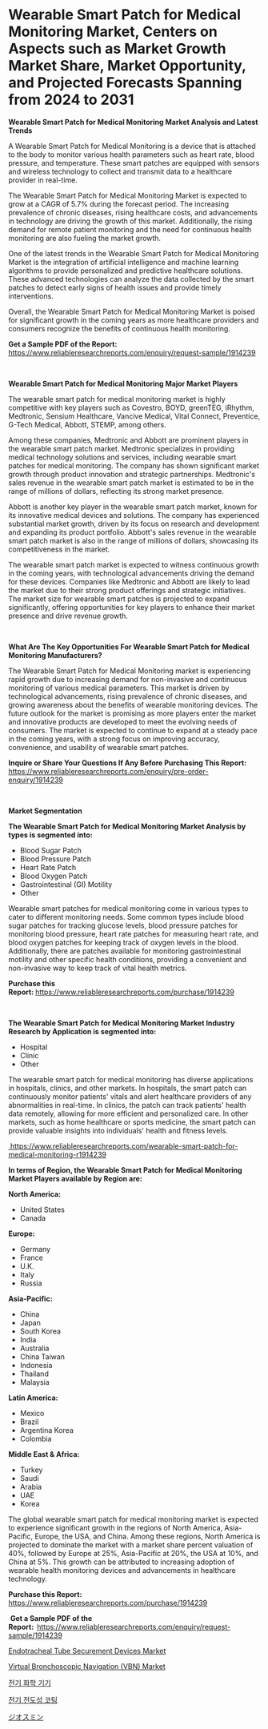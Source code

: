 <p><h1>Wearable Smart Patch for Medical Monitoring Market, Centers on Aspects such as Market Growth Market Share, Market Opportunity, and Projected Forecasts Spanning from 2024 to 2031</h1></p><p><strong>Wearable Smart Patch for Medical Monitoring Market Analysis and Latest Trends</strong></p>
<p><p>A Wearable Smart Patch for Medical Monitoring is a device that is attached to the body to monitor various health parameters such as heart rate, blood pressure, and temperature. These smart patches are equipped with sensors and wireless technology to collect and transmit data to a healthcare provider in real-time.</p><p>The Wearable Smart Patch for Medical Monitoring Market is expected to grow at a CAGR of 5.7% during the forecast period. The increasing prevalence of chronic diseases, rising healthcare costs, and advancements in technology are driving the growth of this market. Additionally, the rising demand for remote patient monitoring and the need for continuous health monitoring are also fueling the market growth.</p><p>One of the latest trends in the Wearable Smart Patch for Medical Monitoring Market is the integration of artificial intelligence and machine learning algorithms to provide personalized and predictive healthcare solutions. These advanced technologies can analyze the data collected by the smart patches to detect early signs of health issues and provide timely interventions.</p><p>Overall, the Wearable Smart Patch for Medical Monitoring Market is poised for significant growth in the coming years as more healthcare providers and consumers recognize the benefits of continuous health monitoring.</p></p>
<p><strong>Get a Sample PDF of the Report:&nbsp;</strong> <a href="https://www.reliableresearchreports.com/enquiry/request-sample/1914239">https://www.reliableresearchreports.com/enquiry/request-sample/1914239</a></p>
<p>&nbsp;</p>
<p><strong>Wearable Smart Patch for Medical Monitoring Major Market Players</strong></p>
<p><p>The wearable smart patch for medical monitoring market is highly competitive with key players such as Covestro, BOYD, greenTEG, iRhythm, Medtronic, Sensium Healthcare, Vancive Medical, Vital Connect, Preventice, G-Tech Medical, Abbott, STEMP, among others.</p><p>Among these companies, Medtronic and Abbott are prominent players in the wearable smart patch market. Medtronic specializes in providing medical technology solutions and services, including wearable smart patches for medical monitoring. The company has shown significant market growth through product innovation and strategic partnerships. Medtronic's sales revenue in the wearable smart patch market is estimated to be in the range of millions of dollars, reflecting its strong market presence.</p><p>Abbott is another key player in the wearable smart patch market, known for its innovative medical devices and solutions. The company has experienced substantial market growth, driven by its focus on research and development and expanding its product portfolio. Abbott's sales revenue in the wearable smart patch market is also in the range of millions of dollars, showcasing its competitiveness in the market.</p><p>The wearable smart patch market is expected to witness continuous growth in the coming years, with technological advancements driving the demand for these devices. Companies like Medtronic and Abbott are likely to lead the market due to their strong product offerings and strategic initiatives. The market size for wearable smart patches is projected to expand significantly, offering opportunities for key players to enhance their market presence and drive revenue growth.</p></p>
<p>&nbsp;</p>
<p><strong>What Are The Key Opportunities For Wearable Smart Patch for Medical Monitoring Manufacturers?</strong></p>
<p><p>The Wearable Smart Patch for Medical Monitoring market is experiencing rapid growth due to increasing demand for non-invasive and continuous monitoring of various medical parameters. This market is driven by technological advancements, rising prevalence of chronic diseases, and growing awareness about the benefits of wearable monitoring devices. The future outlook for the market is promising as more players enter the market and innovative products are developed to meet the evolving needs of consumers. The market is expected to continue to expand at a steady pace in the coming years, with a strong focus on improving accuracy, convenience, and usability of wearable smart patches.</p></p>
<p><strong>Inquire or Share Your Questions If Any Before Purchasing This Report:</strong> <a href="https://www.reliableresearchreports.com/enquiry/pre-order-enquiry/1914239">https://www.reliableresearchreports.com/enquiry/pre-order-enquiry/1914239</a></p>
<p>&nbsp;</p>
<p><strong>Market Segmentation</strong></p>
<p><strong>The Wearable Smart Patch for Medical Monitoring Market Analysis by types is segmented into:</strong></p>
<p><ul><li>Blood Sugar Patch</li><li>Blood Pressure Patch</li><li>Heart Rate Patch</li><li>Blood Oxygen Patch</li><li>Gastrointestinal (GI) Motility</li><li>Other</li></ul></p>
<p><p>Wearable smart patches for medical monitoring come in various types to cater to different monitoring needs. Some common types include blood sugar patches for tracking glucose levels, blood pressure patches for monitoring blood pressure, heart rate patches for measuring heart rate, and blood oxygen patches for keeping track of oxygen levels in the blood. Additionally, there are patches available for monitoring gastrointestinal motility and other specific health conditions, providing a convenient and non-invasive way to keep track of vital health metrics.</p></p>
<p><strong>Purchase this Report:&nbsp;</strong><a href="https://www.reliableresearchreports.com/purchase/1914239">https://www.reliableresearchreports.com/purchase/1914239</a></p>
<p>&nbsp;</p>
<p><strong>The Wearable Smart Patch for Medical Monitoring Market Industry Research by Application is segmented into:</strong></p>
<p><ul><li>Hospital</li><li>Clinic</li><li>Other</li></ul></p>
<p><p>The wearable smart patch for medical monitoring has diverse applications in hospitals, clinics, and other markets. In hospitals, the smart patch can continuously monitor patients' vitals and alert healthcare providers of any abnormalities in real-time. In clinics, the patch can track patients' health data remotely, allowing for more efficient and personalized care. In other markets, such as home healthcare or sports medicine, the smart patch can provide valuable insights into individuals' health and fitness levels.</p></p>
<p><a href="https://www.reliableresearchreports.com/wearable-smart-patch-for-medical-monitoring-r1914239">&nbsp;https://www.reliableresearchreports.com/wearable-smart-patch-for-medical-monitoring-r1914239</a></p>
<p><strong>In terms of Region, the Wearable Smart Patch for Medical Monitoring Market Players available by Region are:</strong></p>
<p>
    <p> <strong> North America: </strong>
        <ul>
            <li>United States</li>
            <li>Canada</li>
        </ul>
        </p> 
    <p> <strong> Europe: </strong>
        <ul>
            <li>Germany</li>
            <li>France</li>
            <li>U.K.</li>
            <li>Italy</li>
            <li>Russia</li>
        </ul>
        </p> 
    <p> <strong> Asia-Pacific: </strong>
        <ul>
            <li>China</li>
            <li>Japan</li>
            <li>South Korea</li>
            <li>India</li>
            <li>Australia</li>
            <li>China Taiwan</li>
            <li>Indonesia</li>
            <li>Thailand</li>
            <li>Malaysia</li>
        </ul>
        </p> 
    <p> <strong> Latin America: </strong>
        <ul>
            <li>Mexico</li>
            <li>Brazil</li>
            <li>Argentina Korea</li>
            <li>Colombia</li>
        </ul>
        </p> 
    <p> <strong> Middle East & Africa: </strong>
        <ul>
            <li>Turkey</li>
            <li>Saudi</li>
            <li>Arabia</li>
            <li>UAE</li>
            <li>Korea</li>
        </ul>
    </p>
    </p>
<p><p>The global wearable smart patch for medical monitoring market is expected to experience significant growth in the regions of North America, Asia-Pacific, Europe, the USA, and China. Among these regions, North America is projected to dominate the market with a market share percent valuation of 40%, followed by Europe at 25%, Asia-Pacific at 20%, the USA at 10%, and China at 5%. This growth can be attributed to increasing adoption of wearable health monitoring devices and advancements in healthcare technology.</p></p>
<p><strong>Purchase this Report: </strong><a href="https://www.reliableresearchreports.com/purchase/1914239">https://www.reliableresearchreports.com/purchase/1914239</a></p>
<p>&nbsp;<strong>Get a Sample PDF of the Report:&nbsp;&nbsp;</strong><a href="https://www.reliableresearchreports.com/enquiry/request-sample/1914239">https://www.reliableresearchreports.com/enquiry/request-sample/1914239</a></p>
<p><strong></strong></p>
<p><p><a href="https://www.linkedin.com/pulse/endotracheal-tube-securement-devices-market-size-reveals-uhyue">Endotracheal Tube Securement Devices Market</a></p><p><a href="https://github.com/Chiragrp22/Market-Research-Report-List-4/blob/main/virtual-bronchoscopic-navigation-vbn-market.md">Virtual Bronchoscopic Navigation (VBN) Market</a></p><p><a href="https://github.com/fredrickeglers/Market-Research-Report-List-2/blob/main/410700547844.md">전기 화학 기기</a></p><p><a href="https://github.com/bunxhcci35271755/Market-Research-Report-List-2/blob/main/461461547843.md">전기 전도성 코팅</a></p><p><a href="https://medium.com/@deontestanton2023/%E3%82%B8%E3%82%AA%E3%82%B9%E3%83%9F%E3%83%B3%E5%B8%82%E5%A0%B4%E3%81%AE%E8%A6%8F%E6%A8%A1%E3%81%A8%E5%B8%82%E5%A0%B4%E5%8B%95%E5%90%91-%E5%AE%8C%E5%85%A8%E3%81%AA%E7%94%A3%E6%A5%AD%E6%A6%82%E8%A6%81-2024%E5%B9%B4%E3%81%8B%E3%82%892031%E5%B9%B4-c792144cf386">ジオスミン</a></p></p>